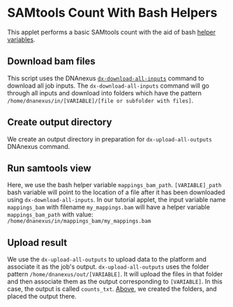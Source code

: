 # SAMtools Count With Bash Helpers

This applet performs a basic SAMtools count with the aid of bash [helper variables](https://wiki.dnanexus.com/Developer-Tutorials/Sample-Code?bash#Bash-app-helper-variables).

## Download bam files
This script uses the DNAnexus [`dx-download-all-inputs`](https://wiki.dnanexus.com/Helpstrings-of-SDK-Command-Line-Utilities#dx-download-all-inputs) command to download all job inputs. The `dx-download-all-inputs` command will go through all inputs and download into folders which have the pattern
`/home/dnanexus/in/[VARIABLE]/[file or subfolder with files]`.  
<!--SECTION: Download bam files -->

## Create output directory

We create an output directory in preparation for `dx-upload-all-outputs` DNAnexus command.
<!--SECTION: Create output directory -->

## Run samtools view

Here, we use the bash helper variable `mappings_bam_path`. `[VARIABLE]_path` bash variable will point to the location of a file after it has been downloaded using `dx-download-all-inputs`. In our tutorial applet, the input variable name `mappings_bam` with filename `my_mappings.bam` will have a helper variable `mappings_bam_path` with value:
    `/home/dnanexus/in/mappings_bam/my_mappings.bam` 
<!--SECTION: Run samtools view -->

## Upload result

We use the `dx-upload-all-outputs` to upload data to the platform and associate
it as the job's output. `dx-upload-all-outputs` uses the folder pattern
`/home/dnanexus/out/[VARIABLE]`. It will upload the files in that folder
and then associate them as the output corresponding to `[VARIABLE]`. In this case,
the output is called `counts_txt`. [Above](#create-output-directory), we created the folders, and placed the output there.  
<!--SECTION: Upload result -->
<!-- INCLUDE: ## Applet Script -->
<!-- FUNCTION: FULL SCRIPT -->
